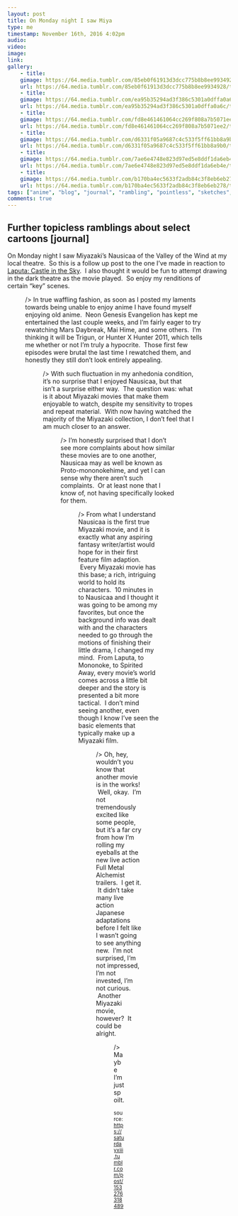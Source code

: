 ```yaml
---
layout: post
title: On Monday night I saw Miya
type: me
timestamp: November 16th, 2016 4:02pm
audio: 
video: 
image: 
link: 
gallery:
	- title: 
	gimage: https://64.media.tumblr.com/85eb0f61913d3dcc775b8b8ee9934928/tumblr_inline_ogr8y5vlgz1rnrp45_540.jpg
	url: https://64.media.tumblr.com/85eb0f61913d3dcc775b8b8ee9934928/tumblr_inline_ogr8y5vlgz1rnrp45_540.jpg
	- title: 
	gimage: https://64.media.tumblr.com/ea95b35294ad3f386c5301a0dffa0a6c/tumblr_inline_ogrbqcw4pZ1rnrp45_540.jpg
	url: https://64.media.tumblr.com/ea95b35294ad3f386c5301a0dffa0a6c/tumblr_inline_ogrbqcw4pZ1rnrp45_540.jpg
	- title: 
	gimage: https://64.media.tumblr.com/fd8e461461064cc269f808a7b5071ee2/tumblr_inline_ogrbqp4uRY1rnrp45_540.jpg
	url: https://64.media.tumblr.com/fd8e461461064cc269f808a7b5071ee2/tumblr_inline_ogrbqp4uRY1rnrp45_540.jpg
	- title: 
	gimage: https://64.media.tumblr.com/d6331f05a9687c4c533f5ff61bb8a9b0/tumblr_inline_ogrbqvsazc1rnrp45_540.jpg
	url: https://64.media.tumblr.com/d6331f05a9687c4c533f5ff61bb8a9b0/tumblr_inline_ogrbqvsazc1rnrp45_540.jpg
	- title: 
	gimage: https://64.media.tumblr.com/7ae6e4748e823d97ed5e8ddf1da6eb4e/tumblr_inline_ogrbrfYGRq1rnrp45_540.jpg
	url: https://64.media.tumblr.com/7ae6e4748e823d97ed5e8ddf1da6eb4e/tumblr_inline_ogrbrfYGRq1rnrp45_540.jpg
	- title: 
	gimage: https://64.media.tumblr.com/b170ba4ec5633f2adb84c3f8eb6eb278/tumblr_inline_ogrbpfAS8u1rnrp45_540.jpg
	url: https://64.media.tumblr.com/b170ba4ec5633f2adb84c3f8eb6eb278/tumblr_inline_ogrbpfAS8u1rnrp45_540.jpg
tags: ["anime", "blog", "journal", "rambling", "pointless", "sketches", "ink", "illustration", "copying", "art", "nausicaa", "Thoughts", "movie", "personal"]
comments: true
---
```

## Further topicless ramblings about select cartoons [journal] ##
On Monday night I saw Miyazaki’s Nausicaa of the Valley of the Wind at my local theatre.  So this is a follow up post to the one I’ve made in reaction to <a href="http://saturdayxiii.tumblr.com/post/151944972574/laputa-and-self-reflection-regarding-anime" target="_blank">Laputa: Castle in the Sky</a>.  I also thought it would be fun to attempt drawing in the dark theatre as the movie played.  So enjoy my renditions of certain “key” scenes.
<figure data-orig-width="2841" data-orig-height="3958" class="tmblr-full">/>
In true waffling fashion, as soon as I posted my laments towards being unable to enjoy anime I have found myself enjoying old anime.  Neon Genesis Evangelion has kept me entertained the last couple weeks, and I’m fairly eager to try rewatching Mars Daybreak, Mai Hime, and some others.  I’m thinking it will be Trigun, or Hunter X Hunter 2011, which tells me whether or not I’m truly a hypocrite.  Those first few episodes were brutal the last time I rewatched them, and honestly they still don’t look entirely appealing.
<figure class="tmblr-full" data-orig-height="3719" data-orig-width="2184">/>
With such fluctuation in my anhedonia condition, it’s no surprise that I enjoyed Nausicaa, but that isn’t a surprise either way.  The question was: what is it about Miyazaki movies that make them enjoyable to watch, despite my sensitivity to tropes and repeat material.  With now having watched the majority of the Miyazaki collection, I don’t feel that I am much closer to an answer.  
<figure class="tmblr-full" data-orig-height="3628" data-orig-width="2285">/>
I’m honestly surprised that I don’t see more complaints about how similar these movies are to one another, Nausicaa may as well be known as Proto-mononokehime, and yet I can sense why there aren’t such complaints.  Or at least none that I know of, not having specifically looked for them.  
<figure class="tmblr-full" data-orig-height="2877" data-orig-width="2132">/>
From what I understand Nausicaa is the first true Miyazaki movie, and it is exactly what any aspiring fantasy writer/artist would hope for in their first feature film adaption.  Every Miyazaki movie has this base; a rich, intriguing world to hold its characters.  10 minutes in to Nausicaa and I thought it was going to be among my favorites, but once the background info was dealt with and the characters needed to go through the motions of finishing their little drama, I changed my mind.  From Laputa, to Mononoke, to Spirited Away, every movie’s world comes across a little bit deeper and the story is presented a bit more tactical.  I don’t mind seeing another, even though I know I’ve seen the basic elements that typically make up a Miyazaki film.
<figure class="tmblr-full" data-orig-height="3653" data-orig-width="2543">/>
Oh, hey, wouldn’t you know that another movie is in the works!  Well, okay.  I’m not tremendously excited like some people, but it’s a far cry from how I’m rolling my eyeballs at the new live action Full Metal Alchemist trailers.  I get it.  It didn’t take many live action Japanese adaptations before I felt like I wasn’t going to see anything new.  I’m not surprised, I’m not impressed, I’m not invested, I’m not curious.  Another Miyazaki movie, however?  It could be alright.
<figure class="tmblr-full" data-orig-height="1190" data-orig-width="2711">/>
Maybe I’m just spoilt.
  
<small>source: https://saturdayxiii.tumblr.com/post/153276318489</small>